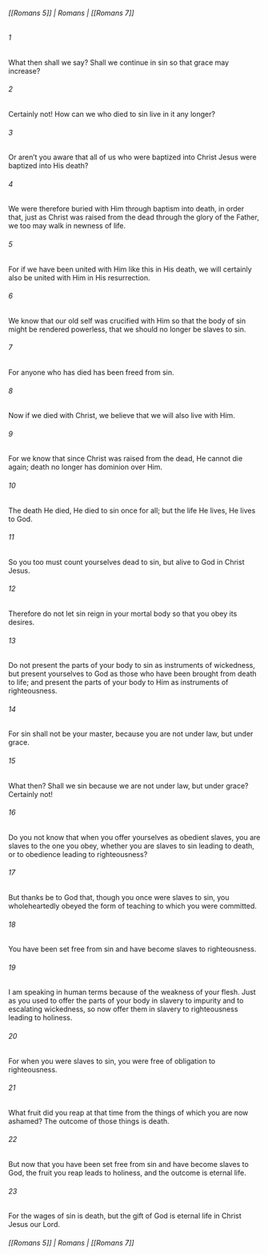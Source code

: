###### [[Romans 5]] | Romans | [[Romans 7]]

###### 1
What then shall we say? Shall we continue in sin so that grace may increase?
###### 2
Certainly not! How can we who died to sin live in it any longer?
###### 3
Or aren’t you aware that all of us who were baptized into Christ Jesus were baptized into His death?
###### 4
We were therefore buried with Him through baptism into death, in order that, just as Christ was raised from the dead through the glory of the Father, we too may walk in newness of life.
###### 5
For if we have been united with Him like this in His death, we will certainly also be united with Him in His resurrection.
###### 6
We know that our old self was crucified with Him so that the body of sin might be rendered powerless, that we should no longer be slaves to sin.
###### 7
For anyone who has died has been freed from sin.
###### 8
Now if we died with Christ, we believe that we will also live with Him.
###### 9
For we know that since Christ was raised from the dead, He cannot die again; death no longer has dominion over Him.
###### 10
The death He died, He died to sin once for all; but the life He lives, He lives to God.
###### 11
So you too must count yourselves dead to sin, but alive to God in Christ Jesus.
###### 12
Therefore do not let sin reign in your mortal body so that you obey its desires.
###### 13
Do not present the parts of your body to sin as instruments of wickedness, but present yourselves to God as those who have been brought from death to life; and present the parts of your body to Him as instruments of righteousness.
###### 14
For sin shall not be your master, because you are not under law, but under grace.
###### 15
What then? Shall we sin because we are not under law, but under grace? Certainly not!
###### 16
Do you not know that when you offer yourselves as obedient slaves, you are slaves to the one you obey, whether you are slaves to sin leading to death, or to obedience leading to righteousness?
###### 17
But thanks be to God that, though you once were slaves to sin, you wholeheartedly obeyed the form of teaching to which you were committed.
###### 18
You have been set free from sin and have become slaves to righteousness.
###### 19
I am speaking in human terms because of the weakness of your flesh. Just as you used to offer the parts of your body in slavery to impurity and to escalating wickedness, so now offer them in slavery to righteousness leading to holiness.
###### 20
For when you were slaves to sin, you were free of obligation to righteousness.
###### 21
What fruit did you reap at that time from the things of which you are now ashamed? The outcome of those things is death.
###### 22
But now that you have been set free from sin and have become slaves to God, the fruit you reap leads to holiness, and the outcome is eternal life.
###### 23
For the wages of sin is death, but the gift of God is eternal life in Christ Jesus our Lord.

###### [[Romans 5]] | Romans | [[Romans 7]]
